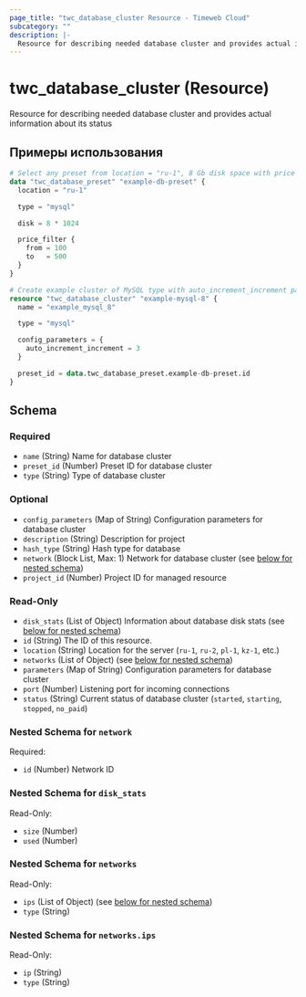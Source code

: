 ```yaml
---
page_title: "twc_database_cluster Resource - Timeweb Cloud"
subcategory: ""
description: |-
  Resource for describing needed database cluster and provides actual information about its status
---
```


# twc_database_cluster (Resource)

Resource for describing needed database cluster and provides actual information about its status

## Примеры использования

```terraform
# Select any preset from location = "ru-1", 8 Gb disk space with price between 100 and 500 RUB for MySQL
data "twc_database_preset" "example-db-preset" {
  location = "ru-1"

  type = "mysql"

  disk = 8 * 1024

  price_filter {
    from = 100
    to   = 500
  }
}

# Create example cluster of MySQL type with auto_increment_increment parameter override
resource "twc_database_cluster" "example-mysql-8" {
  name = "example_mysql_8"

  type = "mysql"

  config_parameters = {
    auto_increment_increment = 3
  }

  preset_id = data.twc_database_preset.example-db-preset.id
}
```
<!-- schema generated by tfplugindocs -->
## Schema

### Required

- `name` (String) Name for database cluster
- `preset_id` (Number) Preset ID for database cluster
- `type` (String) Type of database cluster

### Optional

- `config_parameters` (Map of String) Configuration parameters for database cluster
- `description` (String) Description for project
- `hash_type` (String) Hash type for database
- `network` (Block List, Max: 1) Network for database cluster (see [below for nested schema](#nestedblock--network))
- `project_id` (Number) Project ID for managed resource

### Read-Only

- `disk_stats` (List of Object) Information about database disk stats (see [below for nested schema](#nestedatt--disk_stats))
- `id` (String) The ID of this resource.
- `location` (String) Location for the server (`ru-1`, `ru-2`, `pl-1`, `kz-1`, etc.)
- `networks` (List of Object) (see [below for nested schema](#nestedatt--networks))
- `parameters` (Map of String) Configuration parameters for database cluster
- `port` (Number) Listening port for incoming connections
- `status` (String) Current status of database cluster (`started`, `starting`, `stopped`, `no_paid`)

<a id="nestedblock--network"></a>
### Nested Schema for `network`

Required:

- `id` (Number) Network ID


<a id="nestedatt--disk_stats"></a>
### Nested Schema for `disk_stats`

Read-Only:

- `size` (Number)
- `used` (Number)


<a id="nestedatt--networks"></a>
### Nested Schema for `networks`

Read-Only:

- `ips` (List of Object) (see [below for nested schema](#nestedobjatt--networks--ips))
- `type` (String)

<a id="nestedobjatt--networks--ips"></a>
### Nested Schema for `networks.ips`

Read-Only:

- `ip` (String)
- `type` (String)


